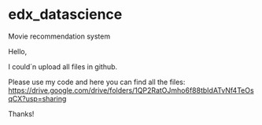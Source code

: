 # edx_datascience
Movie recommendation system

Hello, 

I could´n upload all files in github.

Please use my code and here you can find all the files: https://drive.google.com/drive/folders/1QP2RatOJmho6f88tbIdATvNf4TeOsqCX?usp=sharing

Thanks!
